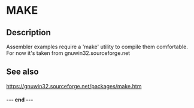 # MAKE

## Description 
Assembler examples require a 'make' utility
to compile them comfortable.
For now it's taken from gnuwin32.sourceforge.net


## See also
https://gnuwin32.sourceforge.net/packages/make.htm

#### --- end ---
